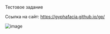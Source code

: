 Тестовое задание

Ссылка на сайт: https://gyphafacia.github.io/gp/

![image](https://user-images.githubusercontent.com/56315523/160218380-340a89ce-22b2-4557-bcdf-c2e0c3cff7c0.png)
